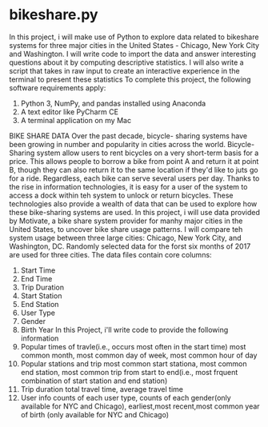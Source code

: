 # bikeshare.py
 In this project, i will make use of Python to explore data related to bikeshare systems for three major cities in the United States - Chicago, New York City and Washington. I will write code to import the data and answer interesting questions about it by computing descriptive statistics. I will also write a script that takes in raw input to create an interactive experience in the terminal to present these statistics
 To complete this project, the following software requirements apply:
 1. Python 3, NumPy, and pandas installed using Anaconda
 2. A text editor like PyCharm CE
 3. A terminal application on my Mac

BIKE SHARE DATA
Over the past decade, bicycle- sharing systems have been growing in number and popularity in cities across the world. Bicycle-Sharing system allow users to rent bicycles on a very short-term basis for a price. This allows people to borrow a bike from point A and return it at point B, though they can also return it to the same location if they'd like to juts go for a ride. Regardless, each bike can serve several users per day.
Thanks to the rise in information technologies, it is easy for a user of the system to access a dock within teh system to unlock or return bicycles. These technologies also provide a wealth of data that can be used to explore how these bike-sharing systems are used.
In this project, i will use data provided by Motivate, a bike share system provider for manhy major cities in the United States, to uncover bike share usage patterns. I will compare teh system usage between three large cities: Chicago, New York City, and Washington, DC.
Randomly selected data for the forst six months of 2017 are used for three cities. The data files contain core columns: 
1. Start Time 
2. End Time
3. Trip Duration 
4. Start Station 
5. End Station 
6. User Type 
7. Gender 
8. Birth Year
In this Project, i'll write code to provide the following information
1. Popular times of travle(i.e., occurs most often in the start time)
  most common month, most common day of week, most common hour of day
2. Popular stations and trip
  most common start stationa, most common end station, most common trip from start to end(i.e., most frquent combination of start station and end station)
3. Trip duration
  total travel time, average travel time
4. User info
   counts of each user type, counts of each gender(only available for NYC and Chicago), earliest,most recent,most common year of birth (only available for NYC and Chicago)
